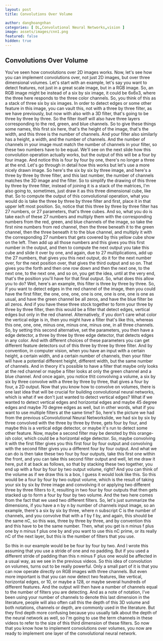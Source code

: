 ```yaml
---
layout: post
title: Convolutions Over Volume

author: danghoangnhan
categories: [ DL,Convolutional Neural Networks,vision ]
image: assets/images/cnn1.png
featured: false
hidden: true
---
```


## Convolutions Over Volume

You've seen how convolutions over 2D images works. Now, let's see how you can implement convolutions over, not just 2D images, but over three dimensional volumes.
Let's start with an example, let's say you want to detect features, not just in a great scale image, but in a RGB image. So, an RGB image might be instead of a six by six image, it could be 6x6x3, where the three here responds to the three color channels. So, you think of this as a stack of three six by six images. In order to detect edges or some other feature in this image, you can vault this, not with a three by three filter, as we have previously, but now with also with a 3D filter, that's going to be three by three by three. So the filter itself will also have three layers corresponding to the red, green, and blue channels. So to give these things some names, this first six here, that's the height of the image, that's the width, and this three is the number of channels. And your filter also similarly has a height, a width, and the number of channels. And the number of channels in your image must match the number of channels in your filter, so these two numbers have to be equal. We'll see on the next slide how this convolution operation actually works, but the output of this will be a four by four image. And notice this is four by four by one, there's no longer a three at the end. Let's go through in detail how this works but let's use a more nicely drawn image. So here's the six by six by three image, and here's a three by three by three filter, and this last number, the number of channels matches the 3D image and the filter. So to simplify the drawing of this three by three by three filter, instead of joining it is a stack of the matrices, I'm also going to, sometimes, just draw it as this three dimensional cube, like that. So to compute the output of this convolutional operation, what you would do is take the three by three by three filter and first, place it in that upper left most position. So, notice that this three by three by three filter has 27 numbers, or 27 parameters, that's three cubes. And so, what you do is take each of these 27 numbers and multiply them with the corresponding numbers from the red, green, and blue channels of the image, so take the first nine numbers from red channel, then the three beneath it to the green channel, then the three beneath it to the blue channel, and multiply it with the corresponding 27 numbers that gets covered by this yellow cube show on the left. Then add up all those numbers and this gives you this first number in the output, and then to compute the next output you take this cube and slide it over by one, and again, due to 27 multiplications, add up the 27 numbers, that gives you this next output, do it for the next number over, for the next position over, that gives the third output and so on. That gives you the forth and then one row down and then the next one, to the next one, to the next one, and so on, you get the idea, until at the very end, that's the position you'll have for that final output. So, what does this allow you to do? Well, here's an example, this filter is three by three by three. So, if you want to detect edges in the red channel of the image, then you could have the first filter, the one, one, one, one is one, one is one, one is one as usual, and have the green channel be all zeros, and have the blue filter be all zeros. And if you have these three stock together to form your three by three by three filter, then this would be a filter that detect edges, vertical edges but only in the red channel. Alternatively, if you don't care what color the vertical edge is in, then you might have a filter that's like this, whereas this one, one, one, minus one, minus one, minus one, in all three channels. So, by setting this second alternative, set the parameters, you then have a edge detector, a three by three by three edge detector, that detects edges in any color. And with different choices of these parameters you can get different feature detectors out of this three by three by three filter. And by convention, in computer vision, when you have an input with a certain height, a certain width, and a certain number of channels, then your filter will have a potential different height, different width, but the same number of channels. And in theory it's possible to have a filter that maybe only looks at the red channel or maybe a filter looks at only the green channel and a blue channel. And once again, you notice th\t convolving a volume, a six by six by three convolve with a three by three by three, that gives a four by four, a 2D output. Now that you know how to convolve on volumes, there is one last idea that will be crucial for building convolutional neural networks, which is what if we don't just wanted to detect vertical edges? What if we wanted to detect vertical edges and horizontal edges and maybe 45 degree edges and maybe 70 degree edges as well, but in other words, what if you want to use multiple filters at the same time? So, here's the picture we had from the previous sConvolutional Neural Networkslide, we had six by six by three convolved with the three by three by three, gets four by four, and maybe this is a vertical edge detector, or maybe it's run to detect some other feature. Now, maybe a second filter may be denoted by this orange-ish color, which could be a horizontal edge detector. So, maybe convolving it with the first filter gives you this first four by four output and convolving with the second filter gives you a different four by four output. And what we can do is then take these two four by four outputs, take this first one within the front, and you can take this second filter output and well, let me draw it here, put it at back as follows, so that by stacking these two together, you end up with a four by four by two output volume, right? And you can think of the volume as if we draw this is a box, I guess it would look like this. So this would be a four by four by two output volume, which is the result of taking your six by six by three image and convolving it or applying two different three by three filters to it, resulting in two four by four outputs that then gets stacked up to form a four by four by two volume. And the two here comes from the fact that we used two different filters. So, let's just summarize the dimensions, if you have a n by n by number of channels input image, so an example, there's a six by six by three, where n subscript C is the number of channels, and you convolve that with a f by f by, and again, this should be the same nC, so this was, three by three by three, and by convention this and this have to be the same number. Then, what you get is n minus f plus one by n minus f plus one by and you want to use this nC prime, or its really nC of the next layer, but this is the number of filters that you use.

So this in our example would be be four by four by two. And I wrote this assuming that you use a stride of one and no padding. But if you used a different stride of padding than this n minus F plus one would be affected in a usual way, as we see in the previous videos. So this idea of convolution on volumes, turns out to be really powerful. Only a small part of it is that you can now operate directly on RGB images with three channels. But even more important is that you can now detect two features, like vertical, horizontal edges, or 10, or maybe a 128, or maybe several hundreds of different features. And the output will then have a number of channels equal to the number of filters you are detecting. And as a note of notation, I've been using your number of channels to denote this last dimension in the literature, people will also often call this the depth of this 3D volume and both notations, channels or depth, are commonly used in the literature. But they find depth more confusing because you usually talk about the depth of the neural network as well, so I'm going to use the term channels in these videos to refer to the size of this third dimension of these filters. So now that you know how to implement convolutions over volumes, you now are ready to implement one layer of the convolutional neural network.
